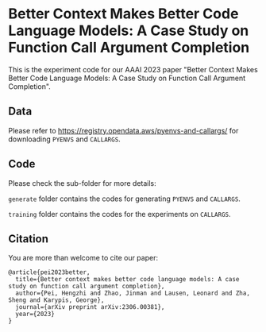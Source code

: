 # Better Context Makes Better Code Language Models: A Case Study on Function Call Argument Completion

This is the experiment code for our AAAI 2023 paper "Better Context Makes Better Code Language Models: A Case Study on Function Call Argument Completion".

## Data
Please refer to https://registry.opendata.aws/pyenvs-and-callargs/ for downloading `PYENVS` and `CALLARGS`.

## Code
Please check the sub-folder for more details:

`generate` folder contains the codes for generating `PYENVS` and `CALLARGS`.

`training` folder contains the codes for the experiments on `CALLARGS`.

## Citation
You are more than welcome to cite our paper:
```
@article{pei2023better,
  title={Better context makes better code language models: A case study on function call argument completion},
  author={Pei, Hengzhi and Zhao, Jinman and Lausen, Leonard and Zha, Sheng and Karypis, George},
  journal={arXiv preprint arXiv:2306.00381},
  year={2023}
}
```

